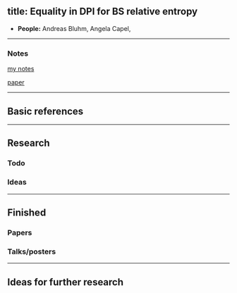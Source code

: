 
title: Equality in DPI for BS relative entropy
---


*  **People:** Andreas Bluhm, Angela Capel,  

---


### Notes


[my notes](NEW_BSentropy/notes.pdf)     


[paper](NEW_BSentropy/main.pdf)   

---


## Basic references




---

## Research





### Todo



### Ideas

---

## Finished

### Papers


### Talks/posters

---

## Ideas for further research

